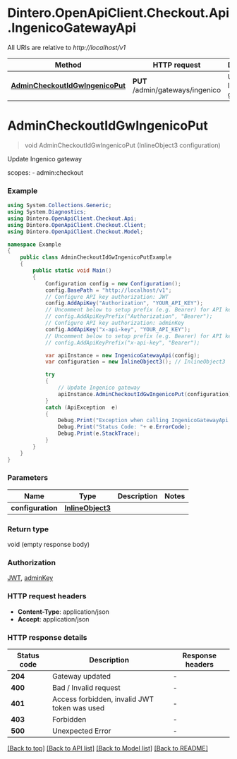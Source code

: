# Dintero.OpenApiClient.Checkout.Api.IngenicoGatewayApi

All URIs are relative to *http://localhost/v1*

Method | HTTP request | Description
------------- | ------------- | -------------
[**AdminCheckoutIdGwIngenicoPut**](IngenicoGatewayApi.md#admincheckoutidgwingenicoput) | **PUT** /admin/gateways/ingenico | Update Ingenico gateway


<a name="admincheckoutidgwingenicoput"></a>
# **AdminCheckoutIdGwIngenicoPut**
> void AdminCheckoutIdGwIngenicoPut (InlineObject3 configuration)

Update Ingenico gateway

scopes: - admin:checkout 

### Example
```csharp
using System.Collections.Generic;
using System.Diagnostics;
using Dintero.OpenApiClient.Checkout.Api;
using Dintero.OpenApiClient.Checkout.Client;
using Dintero.OpenApiClient.Checkout.Model;

namespace Example
{
    public class AdminCheckoutIdGwIngenicoPutExample
    {
        public static void Main()
        {
            Configuration config = new Configuration();
            config.BasePath = "http://localhost/v1";
            // Configure API key authorization: JWT
            config.AddApiKey("Authorization", "YOUR_API_KEY");
            // Uncomment below to setup prefix (e.g. Bearer) for API key, if needed
            // config.AddApiKeyPrefix("Authorization", "Bearer");
            // Configure API key authorization: adminKey
            config.AddApiKey("x-api-key", "YOUR_API_KEY");
            // Uncomment below to setup prefix (e.g. Bearer) for API key, if needed
            // config.AddApiKeyPrefix("x-api-key", "Bearer");

            var apiInstance = new IngenicoGatewayApi(config);
            var configuration = new InlineObject3(); // InlineObject3 | 

            try
            {
                // Update Ingenico gateway
                apiInstance.AdminCheckoutIdGwIngenicoPut(configuration);
            }
            catch (ApiException  e)
            {
                Debug.Print("Exception when calling IngenicoGatewayApi.AdminCheckoutIdGwIngenicoPut: " + e.Message );
                Debug.Print("Status Code: "+ e.ErrorCode);
                Debug.Print(e.StackTrace);
            }
        }
    }
}
```

### Parameters

Name | Type | Description  | Notes
------------- | ------------- | ------------- | -------------
 **configuration** | [**InlineObject3**](InlineObject3.md)|  | 

### Return type

void (empty response body)

### Authorization

[JWT](../README.md#JWT), [adminKey](../README.md#adminKey)

### HTTP request headers

 - **Content-Type**: application/json
 - **Accept**: application/json


### HTTP response details
| Status code | Description | Response headers |
|-------------|-------------|------------------|
| **204** | Gateway updated |  -  |
| **400** | Bad / Invalid request |  -  |
| **401** | Access forbidden, invalid JWT token was used |  -  |
| **403** | Forbidden |  -  |
| **500** | Unexpected Error |  -  |

[[Back to top]](#) [[Back to API list]](../README.md#documentation-for-api-endpoints) [[Back to Model list]](../README.md#documentation-for-models) [[Back to README]](../README.md)

